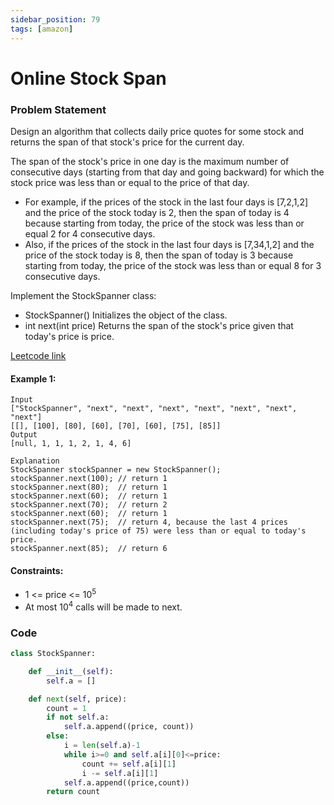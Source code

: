 ```yaml
---
sidebar_position: 79
tags: [amazon]
---
```


# Online Stock Span

### Problem Statement

Design an algorithm that collects daily price quotes for some stock and returns the span of that stock's price for the current day.

The span of the stock's price in one day is the maximum number of consecutive days (starting from that day and going backward) for which the stock price was less than or equal to the price of that day.

- For example, if the prices of the stock in the last four days is [7,2,1,2] and the price of the stock today is 2, then the span of today is 4 because starting from today, the price of the stock was less than or equal 2 for 4 consecutive days.
- Also, if the prices of the stock in the last four days is [7,34,1,2] and the price of the stock today is 8, then the span of today is 3 because starting from today, the price of the stock was less than or equal 8 for 3 consecutive days.

Implement the StockSpanner class:

- StockSpanner() Initializes the object of the class.
- int next(int price) Returns the span of the stock's price given that today's price is price.

[Leetcode link](https://leetcode.com/problems/online-stock-span/)

#### Example 1:

```
Input
["StockSpanner", "next", "next", "next", "next", "next", "next", "next"]
[[], [100], [80], [60], [70], [60], [75], [85]]
Output
[null, 1, 1, 1, 2, 1, 4, 6]

Explanation
StockSpanner stockSpanner = new StockSpanner();
stockSpanner.next(100); // return 1
stockSpanner.next(80);  // return 1
stockSpanner.next(60);  // return 1
stockSpanner.next(70);  // return 2
stockSpanner.next(60);  // return 1
stockSpanner.next(75);  // return 4, because the last 4 prices (including today's price of 75) were less than or equal to today's price.
stockSpanner.next(85);  // return 6
```

#### Constraints:

- 1 <= price <= 10<sup>5</sup>
- At most 10<sup>4</sup> calls will be made to next.

### Code

```python title="Python Code"
class StockSpanner:

    def __init__(self):
        self.a = []

    def next(self, price):
        count = 1
        if not self.a:
            self.a.append((price, count))
        else:
            i = len(self.a)-1
            while i>=0 and self.a[i][0]<=price:
                count += self.a[i][1]
                i -= self.a[i][1]
            self.a.append((price,count))
        return count

```
